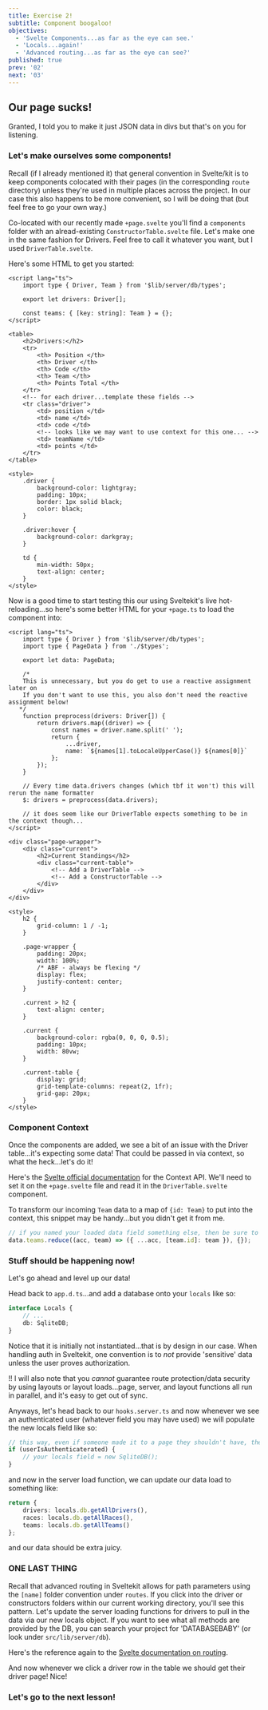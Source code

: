 ```yaml
---
title: Exercise 2!
subtitle: Component boogaloo!
objectives:
  - 'Svelte Components...as far as the eye can see.'
  - 'Locals...again!'
  - 'Advanced routing...as far as the eye can see?'
published: true
prev: '02'
next: '03'
---
```


## Our page sucks!

Granted, I told you to make it just JSON data in divs but that's on you for listening.

### Let's make ourselves some components!

Recall (if I already mentioned it) that general convention in Svelte/kit is to keep components colocated with their pages (in the corresponding `route` directory) unless they're used in multiple places across the project. In our case this also happens to be more convenient, so I will be doing that (but feel free to go your own way.)

Co-located with our recently made `+page.svelte` you'll find a `components` folder with an alread-existing `ConstructorTable.svelte` file. Let's make one in the same fashion for Drivers. Feel free to call it whatever you want, but I used `DriverTable.svelte`.

Here's some HTML to get you started:

```svelte
<script lang="ts">
	import type { Driver, Team } from '$lib/server/db/types';

	export let drivers: Driver[];

	const teams: { [key: string]: Team } = {};
</script>

<table>
	<h2>Drivers:</h2>
	<tr>
		<th> Position </th>
		<th> Driver </th>
		<th> Code </th>
		<th> Team </th>
		<th> Points Total </th>
	</tr>
	<!-- for each driver...template these fields -->
	<tr class="driver">
		<td> position </td>
		<td> name </td>
		<td> code </td>
		<!-- looks like we may want to use context for this one... -->
		<td> teamName </td>
		<td> points </td>
	</tr>
</table>

<style>
	.driver {
		background-color: lightgray;
		padding: 10px;
		border: 1px solid black;
		color: black;
	}

	.driver:hover {
		background-color: darkgray;
	}

	td {
		min-width: 50px;
		text-align: center;
	}
</style>
```

Now is a good time to start testing this our using Sveltekit's live hot-reloading...so here's some better HTML for your `+page.ts` to load the component into:

```svelte
<script lang="ts">
	import type { Driver } from '$lib/server/db/types';
	import type { PageData } from './$types';

	export let data: PageData;

	/*
    This is unnecessary, but you do get to use a reactive assignment later on
    If you don't want to use this, you also don't need the reactive assignment below!
   */
	function preprocess(drivers: Driver[]) {
		return drivers.map((driver) => {
			const names = driver.name.split(' ');
			return {
				...driver,
				name: `${names[1].toLocaleUpperCase()} ${names[0]}`
			};
		});
	}

	// Every time data.drivers changes (which tbf it won't) this will rerun the name formatter
	$: drivers = preprocess(data.drivers);

	// it does seem like our DriverTable expects something to be in the context though...
</script>

<div class="page-wrapper">
	<div class="current">
		<h2>Current Standings</h2>
		<div class="current-table">
			<!-- Add a DriverTable -->
			<!-- Add a ConstructorTable -->
		</div>
	</div>
</div>

<style>
	h2 {
		grid-column: 1 / -1;
	}

	.page-wrapper {
		padding: 20px;
		width: 100%;
		/* ABF - always be flexing */
		display: flex;
		justify-content: center;
	}

	.current > h2 {
		text-align: center;
	}

	.current {
		background-color: rgba(0, 0, 0, 0.5);
		padding: 10px;
		width: 80vw;
	}

	.current-table {
		display: grid;
		grid-template-columns: repeat(2, 1fr);
		grid-gap: 20px;
	}
</style>
```

### Component Context

Once the components are added, we see a bit of an issue with the Driver table...it's expecting some data! That could be passed in via context, so what the heck...let's do it!

Here's the [Svelte official documentation](https://learn.svelte.dev/tutorial/context-api) for the Context API. We'll need to set it on the `+page.svelte` file and read it in the `DriverTable.svelte` component.

To transform our incoming `Team` data to a map of `{id: Team}` to put into the context, this snippet may be handy...but you didn't get it from me.

```typescript
// if you named your loaded data field something else, then be sure to update it!
data.teams.reduce((acc, team) => ({ ...acc, [team.id]: team }), {});
```

### Stuff should be happening now!

Let's go ahead and level up our data!

Head back to `app.d.ts`...and add a database onto your `locals` like so:

```typescript
interface Locals {
	// ...
	db: SqliteDB;
}
```

Notice that it is initially not instantiated...that is by design in our case. When handling auth in Sveltekit, one convention is to _not_ provide 'sensitive' data unless the user proves authorization.

!! I will also note that you _cannot_ guarantee route protection/data security by using layouts or layout loads...page, server, and layout functions all run in parallel, and it's easy to get out of sync.

Anyways, let's head back to our `hooks.server.ts` and now whenever we see an authenticated user (whatever field you may have used) we will populate the new locals field like so:

```typescript
// this way, even if someone made it to a page they shouldn't have, they can't do anything with it
if (userIsAuthenticaterated) {
	// your locals field = new SqliteDB();
}
```

and now in the server load function, we can update our data load to something like:

```typescript
return {
	drivers: locals.db.getAllDrivers(),
	races: locals.db.getAllRaces(),
	teams: locals.db.getAllTeams()
};
```

and our data should be extra juicy.

### ONE LAST THING

Recall that advanced routing in Sveltekit allows for path parameters using the `[name]` folder convention under `routes`. If you click into the driver or constructors folders within our current working directory, you'll see this pattern. Let's update the server loading functions for drivers to pull in the data via our new locals object. If you want to see what all methods are provided by the DB, you can search your project for 'DATABASEBABY' (or look under `src/lib/server/db`).

Here's the reference again to the [Svelte documentation on routing](https://kit.svelte.dev/docs/routing).

And now whenever we click a driver row in the table we should get their driver page! Nice!

### Let's go to the next lesson!
